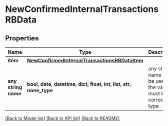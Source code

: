 # NewConfirmedInternalTransactionsRBData


## Properties
Name | Type | Description | Notes
------------ | ------------- | ------------- | -------------
**item** | [**NewConfirmedInternalTransactionsRBDataItem**](NewConfirmedInternalTransactionsRBDataItem.md) |  | 
**any string name** | **bool, date, datetime, dict, float, int, list, str, none_type** | any string name can be used but the value must be the correct type | [optional]

[[Back to Model list]](../README.md#documentation-for-models) [[Back to API list]](../README.md#documentation-for-api-endpoints) [[Back to README]](../README.md)


